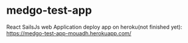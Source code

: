 # medgo-test-app
React SailsJs web Application
deploy app on heroku(not finished yet): 
https://medgo-test-app-mouadh.herokuapp.com/ 
